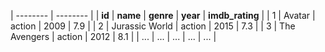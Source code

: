 | -------- | -------- |
| **id** | **name** | **genre** | **year** | **imdb_rating** |
| 1 | Avatar | action | 2009 | 7.9 |
| 2 | Jurassic World | action | 2015 | 7.3 |
| 3 | The Avengers | action | 2012 | 8.1 |
| ... | ... | ... | ... | ... |
